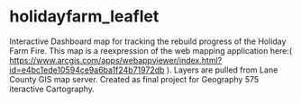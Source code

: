 # holidayfarm_leaflet
Interactive Dashboard map for tracking the rebuild progress of the Holiday Farm Fire.
This map is a reexpression of the web mapping application here:( https://www.arcgis.com/apps/webappviewer/index.html?id=e4bc1ede10594ce9a6ba1f24b71972db ).
Layers are pulled from Lane County GIS map server. 
Created as final project for Geography 575 iteractive Cartography.
